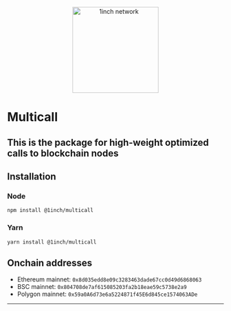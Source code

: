 <p align="center">
  <img src="https://app.1inch.io/assets/images/logo.svg" width="200" alt="1inch network" />
</p>

# Multicall

## This is the package for high-weight optimized calls to blockchain nodes

## Installation

### Node

```
npm install @1inch/multicall
```

### Yarn

```
yarn install @1inch/multicall
```

## Onchain addresses

-   Ethereum mainnet: `0x8d035edd8e09c3283463dade67cc0d49d6868063`
-   BSC mainnet: `0x804708de7af615085203fa2b18eae59c5738e2a9`
-   Polygon mainnet: `0x59a0A6d73e6a5224871f45E6d845ce1574063ADe`

---
